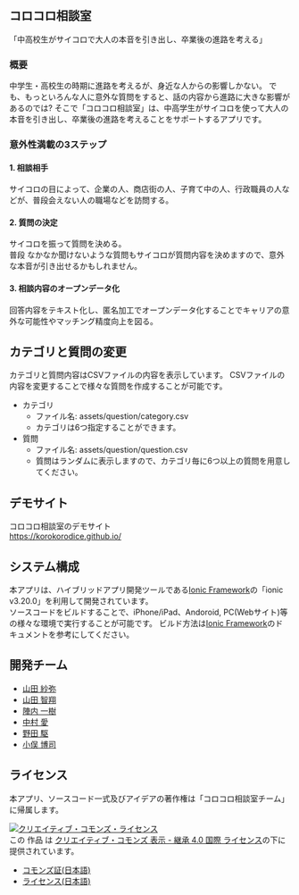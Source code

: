 コロコロ相談室
-----
「中高校生がサイコロで大人の本音を引き出し、卒業後の進路を考える」

### 概要
中学生・高校生の時期に進路を考えるが、身近な人からの影響しかない。
でも、もっといろんな人に意外な質問をすると、話の内容から進路に大きな影響があるのでは?
そこで「コロコロ相談室」は、中高学生がサイコロを使って大人の本音を引き出し、卒業後の進路を考えることをサポートするアプリです。

### 意外性満載の3ステップ

#### 1. 相談相手 
サイコロの目によって、企業の人、商店街の人、子育て中の人、行政職員の人などが、普段会えない人の職場などを訪問する。

#### 2. 質問の決定
サイコロを振って質問を決める。  
普段 なかなか聞けないような質問もサイコロが質問内容を決めますので、意外な本音が引き出せるかもしれません。
 
#### 3. 相談内容のオープンデータ化
回答内容をテキスト化し、匿名加工でオープンデータ化することでキャリアの意外な可能性やマッチング精度向上を図る。

## カテゴリと質問の変更
カテゴリと質問内容はCSVファイルの内容を表示しています。 
CSVファイルの内容を変更することで様々な質問を作成することが可能です。

* カテゴリ
    - ファイル名: assets/question/category.csv
    - カテゴリは6つ指定することができます。
* 質問
    - ファイル名: assets/question/question.csv
    - 質問はランダムに表示しますので、カテゴリ毎に6つ以上の質問を用意してください。

## デモサイト

コロコロ相談室のデモサイト  
<https://korokorodice.github.io/>

## システム構成
本アプリは、ハイブリッドアプリ開発ツールである[Ionic Framework](https://ionicframework.com/framework)の「ionic v3.20.0」を利用して開発されています。  
ソースコードをビルドすることで、iPhone/iPad、Andoroid, PC(Webサイト)等の様々な環境で実行することが可能です。
ビルド方法は[Ionic Framework](https://ionicframework.com/framework)のドキュメントを参考にしてください。

## 開発チーム
- [山田 紗弥](https://www.facebook.com/profile.php?id=100010109380381)
- [山田 智翔](https://www.facebook.com/messages/t/yamada.chisho)
- [陣内 一樹](https://www.facebook.com/messages/t/kazuki.jinnouchi)
- [中村 愛](https://www.facebook.com/ai0627)
- [野田 駆](https://www.facebook.com/kakeru.noda.35)
- [小俣 博司](https://www.facebook.com/op.homata)

## ライセンス

本アプリ、ソースコード一式及びアイデアの著作権は「コロコロ相談室チーム」に帰属します。

<a rel="license" href="http://creativecommons.org/licenses/by-sa/4.0/"><img alt="クリエイティブ・コモンズ・ライセンス" style="border-width:0" src="https://i.creativecommons.org/l/by-sa/4.0/88x31.png" /></a><br />この 作品 は <a rel="license" href="http://creativecommons.org/licenses/by-sa/4.0/">クリエイティブ・コモンズ 表示 - 継承 4.0 国際 ライセンス</a>の下に提供されています。

* [コモンズ証(日本語)](https://creativecommons.org/licenses/by-sa/4.0/deed.ja)
* [ライセンス(日本語)](https://creativecommons.org/licenses/by-sa/4.0/legalcode.ja)

